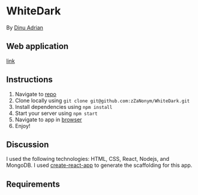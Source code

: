# WhiteDark

By [Dinu Adrian](zzanonym.666@gmail.com)

## Web application 
[link](https://whitedark.netlify.com)

## Instructions

1. Navigate to [repo](https://github.com/zZaNonym/WhiteDark)
2. Clone locally using
   `git clone git@github.com:zZaNonym/WhiteDark.git`
3. Install dependencies using `npm install`
4. Start your server using `npm start`
5. Navigate to app in [browser](http://localhost:3000)
6. Enjoy!

## Discussion

I used the following technologies: HTML, CSS, React, Nodejs, and MongoDB.
I used [create-react-app](https://goo.gl/26jfy4)
to generate the scaffolding for this app.

## Requirements
